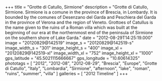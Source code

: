 +++
title = "Grotte di Catullo, Sirmione"
description = "Grotte di Catullo, Sirmione. Sirmione is a comune in the province of Brescia, in Lombardy. It is bounded by the comunes of Desenzano del Garda and Peschiera del Garda in the province of Verona and the region of Veneto. Grottoes of Catullus is the name given to the ruins of a Roman villa which was built at the beginning of our era at the northernmost end of the peninsula of Sirmione on the southern shore of Lake Garda."
date = "2012-08-29T14:25:19.000"
image = "20120829@142519"
image_s = "20120829@142519-s"
image_width_s = "301"
image_height_s = "400"
image_xl = "20120829@142519-xl"
image_width_xl = "752"
image_height_xl = "1000"
gps_latitude = "45.5021115666667"
gps_longitude = "10.60614325"
phototags = [ "2012", "2012-08", "2012-08-29", "Brescia", "Europe", "Grotte di Catullo", "Italy", "Lombardia", "Sirmione", "afternoon", "lake", "roman", "ruins", "summer", "villa" ]
galleries = [ "2012 Timeline" ]
+++
